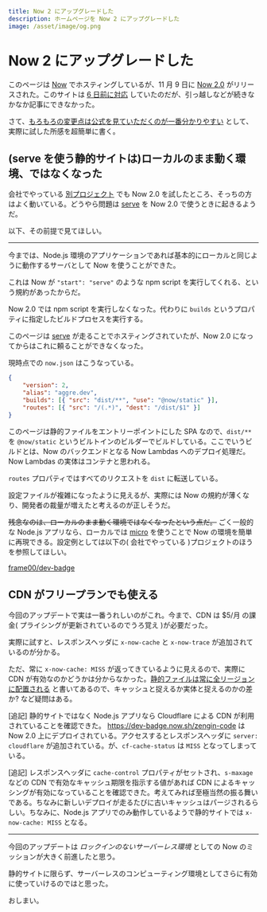 ```yml
title: Now 2 にアップグレードした
description: ホームページを Now 2 にアップグレードした
image: /asset/image/og.png
```

# Now 2 にアップグレードした

このページは [Now](https://zeit.co/now) でホスティングしているが、11 月 9 日に [Now 2.0](https://zeit.co/blog/now-2) がリリースされた。このサイトは [6 日前に対応](https://github.com/aggre/aggre.dev/commit/5eadd67a65f924c8d5a5f2dc23c5815474303b43) していたのだが、引っ越しなどが続きなかなか記事にできなかった。

さて、[もろもろの変更点は公式を見ていただくのが一番分かりやすい](https://zeit.co/blog/now-2) として、実際に試した所感を超簡単に書く。

## (serve を使う静的サイトは)ローカルのまま動く環境、ではなくなった

会社でやっている [別プロジェクト](https://github.com/frame00/dev-badge) でも Now 2.0 を試したところ、そっちの方はよく動いている。どうやら問題は [serve](https://github.com/zeit/serve) を Now 2.0 で使うときに起きるようだ。

以下、その前提で見てほしい。

---

今までは、Node.js 環境のアプリケーションであれば基本的にローカルと同じように動作するサーバとして Now を使うことができた。

これは Now が `"start": "serve"` のような npm script を実行してくれる、という規約があったからだ。

Now 2.0 では npm script を実行しなくなった。代わりに `builds` というプロパティに指定したビルドプロセスを実行する。

このページは [serve](https://github.com/zeit/serve) が走ることでホスティングされていたが、Now 2.0 になってからはこれに頼ることができなくなった。

現時点での `now.json` はこうなっている。

```json
{
	"version": 2,
	"alias": "aggre.dev",
	"builds": [{ "src": "dist/**", "use": "@now/static" }],
	"routes": [{ "src": "/(.*)", "dest": "/dist/$1" }]
}
```

このページは静的ファイルをエントリーポイントにした SPA なので、`dist/**` を `@now/static` というビルトインのビルダーでビルドしている。ここでいうビルドとは、Now のバックエンドとなる Now Lambdas へのデプロイ処理だ。Now Lambdas の実体はコンテナと思われる。

`routes` プロパティではすべてのリクエストを `dist` に転送している。

設定ファイルが複雑になったように見えるが、実際には Now の規約が薄くなり、開発者の裁量が増えたと考えるのが正しそうだ。

~~残念なのは、ローカルのまま動く環境ではなくなったという点だ。~~ ごく一般的な Node.js アプリなら、ローカルでは [micro](https://github.com/zeit/micro) を使うことで Now の環境を簡単に再現できる。設定例としては以下の( 会社でやっている )プロジェクトのほうを参照してほしい。

[frame00/dev-badge](https://github.com/frame00/dev-badge)

## CDN がフリープランでも使える

今回のアップデートで実は一番うれしいのがこれ。今まで、CDN は \$5/月 の課金( プライシングが更新されているのでうろ覚え )が必要だった。

実際に試すと、レスポンスヘッダに `x-now-cache` と `x-now-trace` が追加されているのが分かる。

ただ、常に `x-now-cache: MISS` が返ってきているように見えるので、実際に CDN が有効なのかどうかは分からなかった。[静的ファイルは常に全リージョンに配置される](https://zeit.co/docs/v2/deployments/concepts/cdn-and-global-distribution#basic-cdn) と書いてあるので、キャッシュと捉えるか実体と捉えるのかの差か? など疑問はある。

[追記] 静的サイトではなく Node.js アプリなら Cloudflare による CDN が利用されていることを確認できた。 https://dev-badge.now.sh/zengin-code は Now 2.0 上にデプロイされている。アクセスするとレスポンスヘッダに `server: cloudflare` が追加されている。が、`cf-cache-status` は `MISS` となってしまっている。

[追記] レスポンスヘッダに `cache-control` プロパティがセットされ、`s-maxage` などの CDN で有効なキャッシュ期限を指示する値があれば CDN によるキャッシングが有効になっていることを確認できた。考えてみれば至極当然の振る舞いである。ちなみに新しいデプロイが走るたびに古いキャッシュはパージされるらしい。ちなみに、Node.js アプリでのみ動作しているようで静的サイトでは `x-now-cache: MISS` となる。

---

今回のアップデートは _ロックインのないサーバーレス環境_ としての Now のミッションが大きく前進したと思う。

静的サイトに限らず、サーバーレスのコンピューティング環境としてさらに有効に使っていけるのではと思った。

おしまい。
